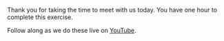 Thank you for taking the time to meet with us today. You have one hour to
complete this exercise.

Follow along as we do these live on
[YouTube](https://www.youtube.com/channel/UC2lOMtiZvnHF9pM7Aet16yg).
